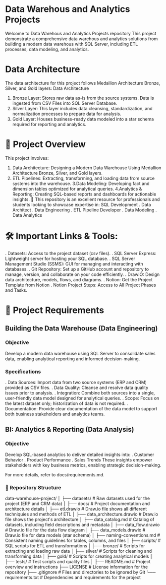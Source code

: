 # Data Warehous and Analytics Projects  

Welcome to Data Warehous and Analytics Projects  repository 
This project demonstrate a comprehensive data warehous and analytics solutions from building a modern data warehous with SQL Server, including ETL processes, data modeling, and analytics.

# Data Architecture
The data architecture for this project follows Medallion Architecture Bronze, Silver, and Gold layers: Data Architecture

1. Bronze Layer: Stores raw data as-is from the source systems. Data is ingested from CSV Files into SQL Server Database.
2. Silver Layer: This layer includes data cleansing, standardization, and normalization processes to prepare data for analysis.
3. Gold Layer: Houses business-ready data modeled into a star schema required for reporting and analytics.
# 📖 Project Overview
This project involves:

1. Data Architecture: Designing a Modern Data Warehouse Using Medallion Architecture Bronze, Silver, and Gold layers.
2. ETL Pipelines: Extracting, transforming, and loading data from source systems into the warehouse.
3.Data Modeling: Developing fact and dimension tables optimized for analytical queries.
4.Analytics & Reporting: Creating SQL-based reports and dashboards for actionable insights.
🎯 This repository is an excellent resource for professionals and students looking to showcase expertise in:
SQL Development
. Data Architect
. Data Engineering
. ETL Pipeline Developer
. Data Modeling
. Data Analytics
# 🛠️ Important Links & Tools:
. Datasets: Access to the project dataset (csv files).
. SQL Server Express: Lightweight server for hosting your SQL database.
. SQL Server Management Studio (SSMS): GUI for managing and interacting with databases.
. Git Repository: Set up a GitHub account and repository to manage, version, and collaborate on your code efficiently.
. DrawIO: Design data architecture, models, flows, and diagrams.
. Notion: Get the Project Template from Notion
. Notion Project Steps: Access to All Project Phases and Tasks.
# 🚀 Project Requirements
## Building the Data Warehouse (Data Engineering)
### Objective
Develop a modern data warehouse using SQL Server to consolidate sales data, enabling analytical reporting and informed decision-making.

### Specifications
. Data Sources: Import data from two source systems (ERP and CRM) provided as CSV files.
. Data Quality: Cleanse and resolve data quality issues prior to analysis.
. Integration: Combine both sources into a single, user-friendly data model designed for analytical queries.
. Scope: Focus on the latest dataset only; historization of data is not required.
. Documentation: Provide clear documentation of the data model to support both business stakeholders and analytics teams.
## BI: Analytics & Reporting (Data Analysis)
### Objective
Develop SQL-based analytics to deliver detailed insights into:
. Customer Behavior
. Product Performance
. Sales Trends
These insights empower stakeholders with key business metrics, enabling strategic decision-making.

For more details, refer to docs/requirements.md.

### 📂 Repository Structure
data-warehouse-project/
│
├── datasets/                           # Raw datasets used for the project (ERP and CRM data)
│
├── docs/                               # Project documentation and architecture details
│   ├── etl.drawio                      # Draw.io file shows all different techniquies and methods of ETL
│   ├── data_architecture.drawio        # Draw.io file shows the project's architecture
│   ├── data_catalog.md                 # Catalog of datasets, including field descriptions and metadata
│   ├── data_flow.drawio                # Draw.io file for the data flow diagram
│   ├── data_models.drawio              # Draw.io file for data models (star schema)
│   ├── naming-conventions.md           # Consistent naming guidelines for tables, columns, and files
│
├── scripts/                            # SQL scripts for ETL and transformations
│   ├── bronze/                         # Scripts for extracting and loading raw data
│   ├── silver/                         # Scripts for cleaning and transforming data
│   ├── gold/                           # Scripts for creating analytical models
│
├── tests/                              # Test scripts and quality files
│
├── README.md                           # Project overview and instructions
├── LICENSE                             # License information for the repository
├── .gitignore                          # Files and directories to be ignored by Git
└── requirements.txt                    # Dependencies and requirements for the project

